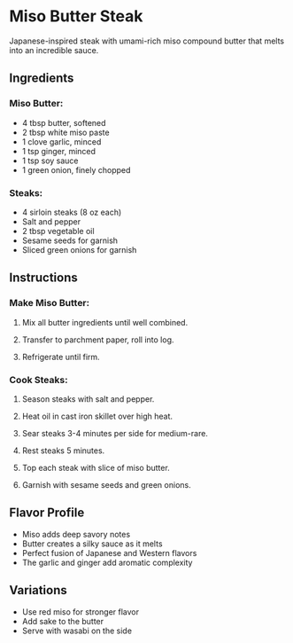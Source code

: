 # Miso Butter Steak

Japanese-inspired steak with umami-rich miso compound butter that melts into an incredible sauce.

## Ingredients

### Miso Butter:
- 4 tbsp butter, softened
- 2 tbsp white miso paste
- 1 clove garlic, minced
- 1 tsp ginger, minced
- 1 tsp soy sauce
- 1 green onion, finely chopped

### Steaks:
- 4 sirloin steaks (8 oz each)
- Salt and pepper
- 2 tbsp vegetable oil
- Sesame seeds for garnish
- Sliced green onions for garnish

## Instructions

### Make Miso Butter:
1. Mix all butter ingredients until well combined.

2. Transfer to parchment paper, roll into log.

3. Refrigerate until firm.

### Cook Steaks:
1. Season steaks with salt and pepper.

2. Heat oil in cast iron skillet over high heat.

3. Sear steaks 3-4 minutes per side for medium-rare.

4. Rest steaks 5 minutes.

5. Top each steak with slice of miso butter.

6. Garnish with sesame seeds and green onions.

## Flavor Profile

- Miso adds deep savory notes
- Butter creates a silky sauce as it melts
- Perfect fusion of Japanese and Western flavors
- The garlic and ginger add aromatic complexity

## Variations

- Use red miso for stronger flavor
- Add sake to the butter
- Serve with wasabi on the side